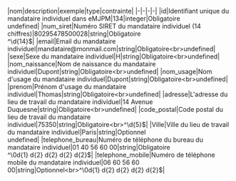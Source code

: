 |nom|description|exemple|type|contrainte|
|-|-|-|-|
|id|Identifiant unique du mandataire individuel dans eMJPM|134|integer|Obligatoire<br>undefined|
|num_siret|Numéro SIRET du mandataire individuel (14 chiffres)|80295478500028|string|Obligatoire<br>^\d{14}$|
|email|Email du mandataire individuel|mandataire@monmail.com|string|Obligatoire<br>undefined|
|sexe|Sexe du mandataire individuel|H|string|Obligatoire<br>undefined|
|nom_naissance|Nom de naissance du mandataire individuel|Dupont|string|Obligatoire<br>undefined|
|nom_usage|Nom d'usage du mandataire individuel|Dupont|string|Obligatoire<br>undefined|
|prenom|Prénom d'usage du mandataire individuel|Thomas|string|Obligatoire<br>undefined|
|adresse|L'adresse du lieu de travail du mandataire individuel|14 Avenue Duquesne|string|Obligatoire<br>undefined|
|code_postal|Code postal du lieu de travail du mandataire individuel|75350|string|Obligatoire<br>^\d{5}$|
|Ville|Ville du lieu de travail du mandataire individuel|Paris|string|Optionnel<br>undefined|
|telephone_bureau|Numéro de téléphone du bureau du mandataire individuel|01 40 56 60 00|string|Obligatoire<br>^\0d{1} d{2} d{2} d{2} d{2}$|
|telephone_mobile|Numéro de téléphone mobile du mandataire individuel|06 60 56 60 00|string|Optionnel<br>^\0d{1} d{2} d{2} d{2} d{2}$|
